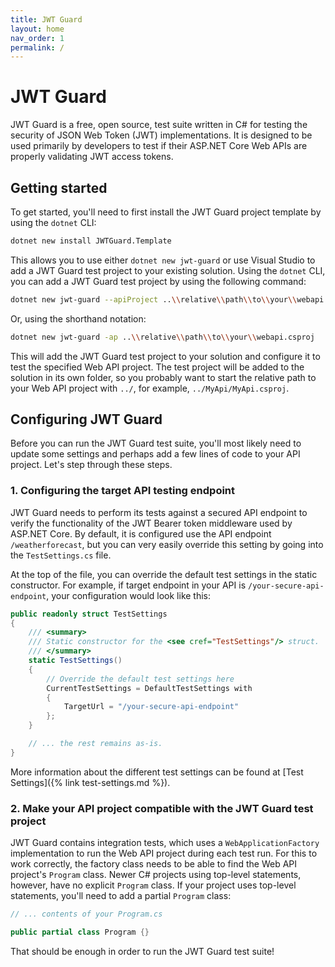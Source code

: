 ```yaml
---
title: JWT Guard
layout: home
nav_order: 1
permalink: /
---
```


# JWT Guard

JWT Guard is a free, open source, test suite written in C# for testing the security of JSON Web Token (JWT) implementations. It is designed to be used primarily by developers to test if their ASP.NET Core Web APIs are properly validating JWT access tokens.

## Getting started

To get started, you'll need to first install the JWT Guard project template by using the `dotnet` CLI:

```bash
dotnet new install JWTGuard.Template
```

This allows you to use either `dotnet new jwt-guard` or use Visual Studio to add a JWT Guard test project to your existing solution. Using the `dotnet` CLI, you can add a JWT Guard test project by using the following command:

```bash
dotnet new jwt-guard --apiProject ..\\relative\\path\\to\\your\\webapi.csproj
```

Or, using the shorthand notation:

```bash
dotnet new jwt-guard -ap ..\\relative\\path\\to\\your\\webapi.csproj
```

This will add the JWT Guard test project to your solution and configure it to test the specified Web API project.
The test project will be added to the solution in its own folder, so you probably want to start the relative path to your Web API project with `../`, for example, `../MyApi/MyApi.csproj`.

## Configuring JWT Guard

Before you can run the JWT Guard test suite, you'll most likely need to update some settings and perhaps add a few lines of code to your API project. Let's step through these steps.

### 1. Configuring the target API testing endpoint

JWT Guard needs to perform its tests against a secured API endpoint to verify the functionality of the JWT Bearer token middleware used by ASP.NET Core. By default, it is configured use the API endpoint `/weatherforecast`, but you can very easily override this setting by going into the `TestSettings.cs` file.

At the top of the file, you can override the default test settings in the static constructor. For example, if target endpoint in your API is `/your-secure-api-endpoint`, your configuration would look like this:

```csharp
public readonly struct TestSettings
{
    /// <summary>
    /// Static constructor for the <see cref="TestSettings"/> struct.
    /// </summary>
    static TestSettings()
    {
        // Override the default test settings here
        CurrentTestSettings = DefaultTestSettings with
        {
            TargetUrl = "/your-secure-api-endpoint"
        };
    }

    // ... the rest remains as-is.
}
```

More information about the different test settings can be found at [Test Settings]({% link test-settings.md %}).

### 2. Make your API project compatible with the JWT Guard test project

JWT Guard contains integration tests, which uses a `WebApplicationFactory` implementation to run the Web API project during each test run. For this to work correctly, the factory class needs to be able to find the Web API project's `Program` class. Newer C# projects using top-level statements, however, have no explicit `Program` class. If your project uses top-level statements, you'll need to add a partial `Program` class:

```csharp
// ... contents of your Program.cs

public partial class Program {}
```

That should be enough in order to run the JWT Guard test suite!